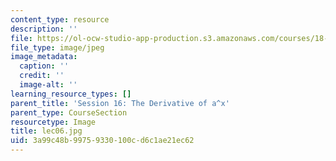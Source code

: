 ```yaml
---
content_type: resource
description: ''
file: https://ol-ocw-studio-app-production.s3.amazonaws.com/courses/18-01sc-single-variable-calculus-fall-2010/3a99c48b99759330100cd6c1ae21ec62_lec06.jpg
file_type: image/jpeg
image_metadata:
  caption: ''
  credit: ''
  image-alt: ''
learning_resource_types: []
parent_title: 'Session 16: The Derivative of a^x'
parent_type: CourseSection
resourcetype: Image
title: lec06.jpg
uid: 3a99c48b-9975-9330-100c-d6c1ae21ec62
---
```

